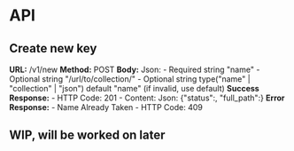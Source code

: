 # API

## Create new key
**URL:** /v1/new
**Method:** POST
**Body:** Json:
	 - Required string "name"
	 - Optional string "/url/to/collection/"
	 - Optional string type("name" | "collection" | "json") default "name" (if invalid, use default)
**Success Response:**
	 - HTTP Code: 201
	 - Content: Json: {"status":<http code>, "full_path":<full path to item>}
**Error Response:**
	 - Name Already Taken
		 - HTTP Code: 409
## WIP, will be worked on later
